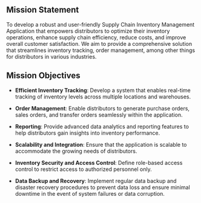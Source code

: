 ## Mission Statement

To develop a robust and user-friendly Supply Chain Inventory Management Application that empowers distributors to optimize their inventory operations, enhance supply chain efficiency, reduce costs, and improve overall customer satisfaction. We aim to provide a comprehensive solution that streamlines inventory tracking, order management, among other things for distributors in various industries.

## Mission Objectives

- **Efficient Inventory Tracking**: Develop a system that enables real-time tracking of inventory levels across multiple locations and warehouses.

- **Order Management**: Enable distributors to generate purchase orders, sales orders, and transfer orders seamlessly within the application.

- **Reporting**: Provide advanced data analytics and reporting features to help distributors gain insights into inventory performance.

- **Scalability and Integration**: Ensure that the application is scalable to accommodate the growing needs of distributors.

- **Inventory Security and Access Control**: Define role-based access control to restrict access to authorized personnel only.

- **Data Backup and Recovery**: Implement regular data backup and disaster recovery procedures to prevent data loss and ensure minimal downtime in the event of system failures or data corruption.